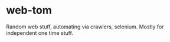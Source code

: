 # web-tom
Random web stuff, automating via crawlers, selenium. Mostly for independent one time stuff.
